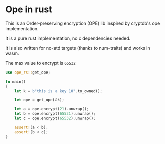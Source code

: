 # Ope in rust

This is an Order-preserving encryption (OPE) lib inspired by cryptdb's ope implementation. 

It is a pure rust implementation, no c dependencies needed.

It is also written for no-std targets (thanks to num-traits) and works in wasm.

The max value to encrypt is `65532`

```rust
use ope_rs::get_ope;

fn main()
{
	let k = b"this is a key 10".to_owned();

	let ope = get_ope(&k);

	let a = ope.encrypt(21).unwrap();
	let b = ope.encrypt(65531).unwrap();
	let c = ope.encrypt(65532).unwrap();

	assert!(a < b);
	assert!(b < c);
}
```